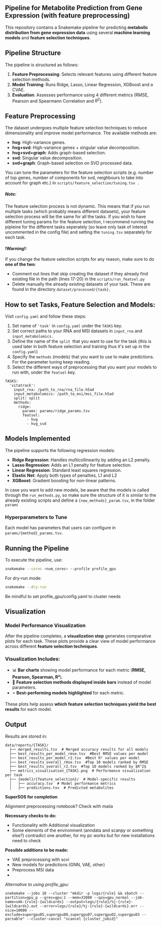 
## Pipeline for Metabolite Prediction from Gene Expression (with feature preprocessing)

This repository contains a Snakemake pipeline for predicting **metabolic distribution from gene expression data** using several **machine learning models** and **feature selection techniques**.


## Pipeline Structure

The pipeline is structured as follows:

1. **Feature Preprocessing**: Selects relevant features using different feature selection methods.
2. **Model Training**: Runs Ridge, Lasso, Linear Regression, XGBoost and a CVAE.
3. **Evaluation**: Assesses performance using 4 different metrics (RMSE, Pearson and Spearmann Correlation and $R^2$).

## Feature Preprocessing

The dataset undergoes multiple feature selection techniques to reduce dimensionality and improve model performance. The available methods are:

- **hvg**: High-variance genes.
- **hvg+svd**: High-variance genes + singular value decomposition.
- **hvg+svd+graph**: Adds graph-based selection.
- **svd**: Singular value decomposition.
- **svd+graph**: Graph-based selection on SVD processed data.

You can tune the parameters for the feature selection scripts (e.g. number of top genes, number of components for svd, neighbours to take into account for graph etc.) in `scripts/feature_selection/tuning.tsv .`

##### *Note:*

The feature selection process is not dynamic. This means that if you run multiple tasks (which probably means different datasets), your feature selection process will be the same for all the tasks. If you wish to have different tuning params for the feature selection, I recommend running the pipleine for the different tasks seperately (so leave only task of interest uncommented in the config file) and setting the `tuning.tsv` separately for each task.

#### !Warning!:

If you change the feature selection scripts for any reason, make sure to do **one of the two**:

* Comment out lines that skip creating the dataset if they already find existing file in the path (lines 17-20) in the `scripts/run_featsel.py`
* Delete manually the already existing datasets of your task. These are found in the directory `dataset/processed/{task}.`

## How to set Tasks, Feature Selection and Models:

Visit `config.yaml` and follow these steps:

1. Set name of `'task'` in `config.yaml` under the `TASKS` key.
2. Set correct paths to your RNA and MSI datasets in `input_rna` and `input_metabolomics.`
3. Define the name of the `split `that you want to use for the task (this is used later in both feature selection and training thus it's set up in the `config.yaml`)
4. Specify the `methods` (models) that you want to use to make predictions. For the parameter tuning keep reading.
5. Select the different ways of preprocessing that you want your models to run with, under the `featsel` key.

```
TASKS:
  'vitatrack':
    input_rna: /path_to_rna/rna_file.h5ad
    input_metabolomics: /path_to_msi/msi_file.h5ad
    split: split
    methods:
      ridge:
        params: params/ridge_params.tsv
        featsel:
          - hvg
          - hvg_svd

```

## Models Implemented

The pipeline supports the following regression models:

- **Ridge Regression**: Handles multicollinearity by adding an L2 penalty.
- **Lasso Regression**: Adds an L1 penalty for feature selection.
- **Linear Regression**: Standard least squares regression.
- **Elastic Net**: Apply both types of penalties, L1 and L2
- **XGBoost**: Gradient boosting for non-linear patterns.

In case you want to add new models, be aware that the models is called through the `run_methods.py`, so make sure the structure of it is similar to the already existing scripts and define a `{new_methods}_param.tsv`, in the folder `params`

### Hyperparameters to Tune

Each model has parameters that users can configure in `params/{method}_params.tsv`.

## Running the Pipeline

To execute the pipeline, use:

```bash
snakemake --cores <num_cores> --profile profile_gpu
```

For dry-run mode:

```bash
snakemake --dry-run
```

Be mindful to set profile_gpu/config.yaml to cluster needs


## Visualization

### Model Performance Visualization

After the pipeline completes, a **visualization step** generates comparative plots for each task. These plots provide a clear view of model performance across different **feature selection techniques**.

### Visualization Includes:

- 📊 **Bar charts** showing model performance for each metric (**RMSE, Pearson, Spearman, R²**).
- 🎯 **Feature selection methods displayed inside bars** instead of model parameters.
- ⭐ **Best-performing models highlighted** for each metric.

These plots help assess **which feature selection techniques yield the best results** for each model.

## Output

Results are stored in:

```
data/reports/{TASK}/
  ├── merged_results.tsv  # Merged accuracy results for all models
  ├── best_results_per_model_rmse.tsv  #Best RMSE values per model
  ├── best_results_per_model_r2.tsv  #Best R² values per model
  ├── best_results_overall_rmse.tsv  #Top 10 models ranked by RMSE
  ├── best_results_overall_r2.tsv  #Top 10 models ranked by $R^2$
  ├── metrics_visualisation_{TASK}.png  # Performance visualization per task
  ├── {model}/{feature_selection}/  # Model-specific results
  │   ├── accuracy.tsv  # Model performance metrics
  │   ├── predictions.tsv  # Predicted metabolites
```


**SuperSOS for completion**

Alignment preprocessing notebook? Check with maiia

**Necessary checks to do:**

* Functionality with Additional visualization
* Some elements of the environment (anndata and scanpy or something else?) contradict one another, for my pc works but for new installations need to check

**Possible additions to be made:**

* VAE preprocessing with scvi
* New models for predictions (GNN, VAE, other)
* Preprocess MSI data
* 

*Alternative to using profile_gpu:*

```
snakemake --jobs 10 --cluster "mkdir -p logs/{rule} && sbatch --partition=gpu_p --gres=gpu:1 --mem=32000 --qos=gpu_normal --job-name=smk-{rule}-{wildcards} --output=logs/{rule}/%j-{rule}-{wildcards}.out --error=logs/{rule}/%j-{rule}-{wildcards}.err --nice=10000 --exclude=supergpu05,supergpu08,supergpu07,supergpu02,supergpu03 --parsable" --cluster-cancel "scancel {cluster_jobid}"
```
